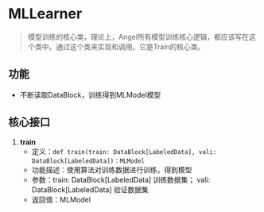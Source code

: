 # MLLearner

> 模型训练的核心类，理论上，Angel所有模型训练核心逻辑，都应该写在这个类中。通过这个类来实现和调用。它是Train的核心类。

## 功能

* 不断读取DataBlock，训练得到MLModel模型

## 核心接口

1. **train**
	- 定义：```def train(train: DataBlock[LabeledData], vali: DataBlock[LabeledData])：MLModel```
	- 功能描述：使用算法对训练数据进行训练，得到模型
	- 参数：train: DataBlock[LabeledData] 训练数据集； vali: DataBlock[LabeledData] 验证数据集
	- 返回值：MLModel
